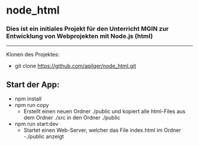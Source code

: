 # node_html
### Dies ist ein initiales Projekt für den Unterricht MGIN zur Entwicklung von Webprojekten mit Node.js (html)

---
Klonen des Projektes:
- git clone https://github.com/apilger/node_html.git
## Start der App:
- npm install
- npm run copy
   - Erstellt einen neuen Ordner ./public und kopiert alle html-Files aus dem Ordner ./src in den Ordner ./public
- npm run start:dev
   - Startet einen Web-Server, welcher das File index.html im Ordner -./public anzeigt 


